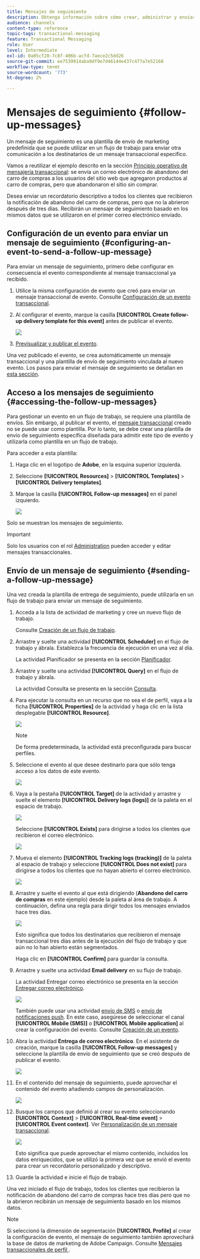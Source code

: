```yaml
---
title: Mensajes de seguimiento
description: Obtenga información sobre cómo crear, administrar y enviar un mensaje de seguimiento.
audience: channels
content-type: reference
topic-tags: transactional-messaging
feature: Transactional Messaging
role: User
level: Intermediate
exl-id: 0a05cf20-7c8f-406b-acfd-7aece2c5dd26
source-git-commit: ee7539914aba9df9e7d46144e437c477a7e52168
workflow-type: tm+mt
source-wordcount: '773'
ht-degree: 2%

---
```


# Mensajes de seguimiento {#follow-up-messages}

Un mensaje de seguimiento es una plantilla de envío de marketing predefinida que se puede utilizar en un flujo de trabajo para enviar otra comunicación a los destinatarios de un mensaje transaccional específico.

Vamos a reutilizar el ejemplo descrito en la sección [Principio operativo de mensajería transaccional](../../channels/using/getting-started-with-transactional-msg.md#transactional-messaging-operating-principle): se envía un correo electrónico de abandono del carro de compras a los usuarios del sitio web que agregaron productos al carro de compras, pero que abandonaron el sitio sin comprar.

Desea enviar un recordatorio descriptivo a todos los clientes que recibieron la notificación de abandono del carro de compras, pero que no la abrieron después de tres días. Recibirán un mensaje de seguimiento basado en los mismos datos que se utilizaron en el primer correo electrónico enviado.

## Configuración de un evento para enviar un mensaje de seguimiento {#configuring-an-event-to-send-a-follow-up-message}

Para enviar un mensaje de seguimiento, primero debe configurar en consecuencia el evento correspondiente al mensaje transaccional ya recibido.

1. Utilice la misma configuración de evento que creó para enviar un mensaje transaccional de evento. Consulte [Configuración de un evento transaccional](../../channels/using/configuring-transactional-event.md).
1. Al configurar el evento, marque la casilla **[!UICONTROL Create follow-up delivery template for this event]** antes de publicar el evento.

   ![](assets/message-center_follow-up-checkbox.png)

1. [Previsualizar y publicar el evento](../../channels/using/publishing-transactional-event.md#previewing-and-publishing-the-event).

Una vez publicado el evento, se crea automáticamente un mensaje transaccional y una plantilla de envío de seguimiento vinculada al nuevo evento. Los pasos para enviar el mensaje de seguimiento se detallan en [esta sección](#sending-a-follow-up-message).

## Acceso a los mensajes de seguimiento {#accessing-the-follow-up-messages}

Para gestionar un evento en un flujo de trabajo, se requiere una plantilla de envíos. Sin embargo, al publicar el evento, el [mensaje transaccional](../../channels/using/editing-transactional-message.md) creado no se puede usar como plantilla. Por lo tanto, se debe crear una plantilla de envío de seguimiento específica diseñada para admitir este tipo de evento y utilizarla como plantilla en un flujo de trabajo.

Para acceder a esta plantilla:

1. Haga clic en el logotipo de **Adobe**, en la esquina superior izquierda.
1. Seleccione **[!UICONTROL Resources]** > **[!UICONTROL Templates]** > **[!UICONTROL Delivery templates]**.
1. Marque la casilla **[!UICONTROL Follow-up messages]** en el panel izquierdo.

   ![](assets/message-center_follow-up-search.png)

Solo se muestran los mensajes de seguimiento.

>[!IMPORTANT]
>
>Solo los usuarios con el rol [Administration](../../administration/using/users-management.md#functional-administrators) pueden acceder y editar mensajes transaccionales.

## Envío de un mensaje de seguimiento {#sending-a-follow-up-message}

Una vez creada la plantilla de entrega de seguimiento, puede utilizarla en un flujo de trabajo para enviar un mensaje de seguimiento.

<!--You need to set up a workflow targeting the event corresponding to the transactional message that was already received.-->

1. Acceda a la lista de actividad de marketing y cree un nuevo flujo de trabajo.

   Consulte [Creación de un flujo de trabajo](../../automating/using/building-a-workflow.md#creating-a-workflow).

1. Arrastre y suelte una actividad **[!UICONTROL Scheduler]** en el flujo de trabajo y ábrala. Establezca la frecuencia de ejecución en una vez al día.

   La actividad Planificador se presenta en la sección [Planificador](../../automating/using/scheduler.md).

1. Arrastre y suelte una actividad **[!UICONTROL Query]** en el flujo de trabajo y ábrala.

   La actividad Consulta se presenta en la sección [Consulta](../../automating/using/query.md).

1. Para ejecutar la consulta en un recurso que no sea el de perfil, vaya a la ficha **[!UICONTROL Properties]** de la actividad y haga clic en la lista desplegable **[!UICONTROL Resource]**.

   ![](assets/message-center_follow-up-query-properties.png)

   >[!NOTE]
   >
   >De forma predeterminada, la actividad está preconfigurada para buscar perfiles.

1. Seleccione el evento al que desee destinarlo para que sólo tenga acceso a los datos de este evento.

   ![](assets/message-center_follow-up-query-resource.png)

1. Vaya a la pestaña **[!UICONTROL Target]** de la actividad y arrastre y suelte el elemento **[!UICONTROL Delivery logs (logs)]** de la paleta en el espacio de trabajo.

   ![](assets/message-center_follow-up-delivery-logs.png)

   Seleccione **[!UICONTROL Exists]** para dirigirse a todos los clientes que recibieron el correo electrónico.

   ![](assets/message-center_follow-up-delivery-logs-exists.png)

1. Mueva el elemento **[!UICONTROL Tracking logs (tracking)]** de la paleta al espacio de trabajo y seleccione **[!UICONTROL Does not exist]** para dirigirse a todos los clientes que no hayan abierto el correo electrónico.

   ![](assets/message-center_follow-up-delivery-and-tracking-logs.png)

1. Arrastre y suelte el evento al que está dirigiendo (**Abandono del carro de compras** en este ejemplo) desde la paleta al área de trabajo. A continuación, defina una regla para dirigir todos los mensajes enviados hace tres días.

   ![](assets/message-center_follow-up-created.png)

   Esto significa que todos los destinatarios que recibieron el mensaje transaccional tres días antes de la ejecución del flujo de trabajo y que aún no lo han abierto están segmentados.

   Haga clic en **[!UICONTROL Confirm]** para guardar la consulta.

1. Arrastre y suelte una actividad **Email delivery** en su flujo de trabajo.

   La actividad Entregar correo electrónico se presenta en la sección [Entregar correo electrónico](../../automating/using/email-delivery.md).

   ![](assets/message-center_follow-up-workflow.png)

   También puede usar una actividad [envío de SMS](../../automating/using/sms-delivery.md) o [envío de notificaciones push](../../automating/using/push-notification-delivery.md). En este caso, asegúrese de seleccionar el canal **[!UICONTROL Mobile (SMS)]** o **[!UICONTROL Mobile application]** al crear la configuración del evento. Consulte [Creación de un evento](../../channels/using/configuring-transactional-event.md#creating-an-event).

1. Abra la actividad **Entrega de correo electrónico**. En el asistente de creación, marque la casilla **[!UICONTROL Follow-up messages]** y seleccione la plantilla de envío de seguimiento que se creó después de publicar el evento.

   ![](assets/message-center_follow-up-template.png)

1. En el contenido del mensaje de seguimiento, puede aprovechar el contenido del evento añadiendo campos de personalización.

   ![](assets/message-center_follow-up-content.png)

1. Busque los campos que definió al crear su evento seleccionando **[!UICONTROL Context]** > **[!UICONTROL Real-time event]** > **[!UICONTROL Event context]**. Ver [Personalización de un mensaje transaccional](../../channels/using/editing-transactional-message.md#personalizing-a-transactional-message).

   ![](assets/message-center_follow-up-personalization.png)

   Esto significa que puede aprovechar el mismo contenido, incluidos los datos enriquecidos, que se utilizó la primera vez que se envió el evento para crear un recordatorio personalizado y descriptivo.

1. Guarde la actividad e inicie el flujo de trabajo.

Una vez iniciado el flujo de trabajo, todos los clientes que recibieron la notificación de abandono del carro de compras hace tres días pero que no la abrieron recibirán un mensaje de seguimiento basado en los mismos datos.

>[!NOTE]
>
>Si seleccionó la dimensión de segmentación **[!UICONTROL Profile]** al crear la configuración de evento, el mensaje de seguimiento también aprovechará la base de datos de marketing de Adobe Campaign. Consulte [Mensajes transaccionales de perfil &#x200B;](../../channels/using/editing-transactional-message.md#profile-transactional-message-specificities).

